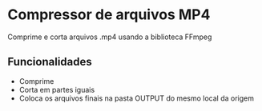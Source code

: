 # Compressor de arquivos MP4

Comprime e corta arquivos .mp4 usando a biblioteca FFmpeg

## Funcionalidades

- Comprime
- Corta em partes iguais
- Coloca os arquivos finais na pasta OUTPUT do mesmo local da origem

